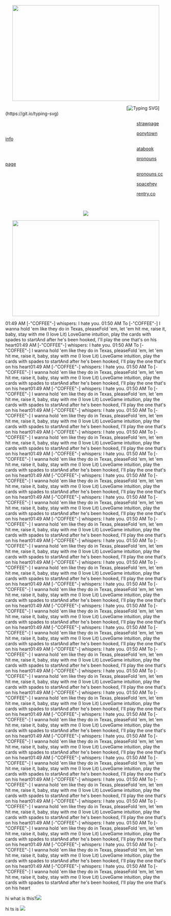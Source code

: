 <p align="center">
 <img width="460" height="300" src="https://media1.tenor.com/m/WO0bc_m9OIUAAAAC/wheres-my-husband-wheres-tobias.gif"
	 </p>

		
                                     [![Typing SVG](https://readme-typing-svg.demolab.com?font=Fira+Code&weight=100&size=15&pause=1000&color=F70000&width=435&lines=Join+my+cult+now.)](https://git.io/typing-svg)

                                       [strawpage](https://praise-the-lamb.straw.page/)

                                       [ponytown info](https://praise-the-goat.straw.page/)

                                       [atabook](https://infestissumam.atabook.org/)

                                       [pronouns page](https://en.pronouns.page/@praise-the-lamb)

                                       [pronouns cc](https://pronouns.cc/@praise-the-lamb)

                                       [spacehey](https://spacehey.com/seveninchesofsatanicpanic)

                                      [rentry.co](https://rentry.co/praise-the-lamb)

                                   <p align="center">
<p align="center">
<p align="center">
  <a href="https://github.com/kittinan/spotify-github-profile">
    <img src="https://spotify-github-profile.kittinanx.com/api/view?uid=31rzt2amg34rzeq4p7bipamyjlca&cover_image=true&theme=natemoo-re&show_offline=false&background_color=121212&interchange=false&profanity=false&bar_color=ff0000&bar_color_cover=false">
  </a>
</p>
</p>

</p>
						
<p align="center">
 <img width="460" height="300" src="https://media1.tenor.com/m/uaT_rWNIIjEAAAAC/cultofthelamb-crown.gif"
</p>
	<p>
01:49 AM [-"COFFEE"-] whispers: I hate you.
01:50 AM To [-"COFFEE"-] I wanna hold 'em like they do in Texas, pleaseFold 'em, let 'em hit me, raise it, baby, stay with me (I love Lit) LoveGame intuition, play the cards with spades to startAnd after he's been hooked, I'll play the one that's on his heart01:49 AM [-"COFFEE"-] whispers: I hate you.
01:50 AM To [-"COFFEE"-] I wanna hold 'em like they do in Texas, pleaseFold 'em, let 'em hit me, raise it, baby, stay with me (I love Lit) LoveGame intuition, play the cards with spades to startAnd after he's been hooked, I'll play the one that's on his heart01:49 AM [-"COFFEE"-] whispers: I hate you.
01:50 AM To [-"COFFEE"-] I wanna hold 'em like they do in Texas, pleaseFold 'em, let 'em hit me, raise it, baby, stay with me (I love Lit) LoveGame intuition, play the cards with spades to startAnd after he's been hooked, I'll play the one that's on his heart01:49 AM [-"COFFEE"-] whispers: I hate you.
01:50 AM To [-"COFFEE"-] I wanna hold 'em like they do in Texas, pleaseFold 'em, let 'em hit me, raise it, baby, stay with me (I love Lit) LoveGame intuition, play the cards with spades to startAnd after he's been hooked, I'll play the one that's on his heart01:49 AM [-"COFFEE"-] whispers: I hate you.
01:50 AM To [-"COFFEE"-] I wanna hold 'em like they do in Texas, pleaseFold 'em, let 'em hit me, raise it, baby, stay with me (I love Lit) LoveGame intuition, play the cards with spades to startAnd after he's been hooked, I'll play the one that's on his heart01:49 AM [-"COFFEE"-] whispers: I hate you.
01:50 AM To [-"COFFEE"-] I wanna hold 'em like they do in Texas, pleaseFold 'em, let 'em hit me, raise it, baby, stay with me (I love Lit) LoveGame intuition, play the cards with spades to startAnd after he's been hooked, I'll play the one that's on his heart01:49 AM [-"COFFEE"-] whispers: I hate you.
01:50 AM To [-"COFFEE"-] I wanna hold 'em like they do in Texas, pleaseFold 'em, let 'em hit me, raise it, baby, stay with me (I love Lit) LoveGame intuition, play the cards with spades to startAnd after he's been hooked, I'll play the one that's on his heart01:49 AM [-"COFFEE"-] whispers: I hate you.
01:50 AM To [-"COFFEE"-] I wanna hold 'em like they do in Texas, pleaseFold 'em, let 'em hit me, raise it, baby, stay with me (I love Lit) LoveGame intuition, play the cards with spades to startAnd after he's been hooked, I'll play the one that's on his heart01:49 AM [-"COFFEE"-] whispers: I hate you.
01:50 AM To [-"COFFEE"-] I wanna hold 'em like they do in Texas, pleaseFold 'em, let 'em hit me, raise it, baby, stay with me (I love Lit) LoveGame intuition, play the cards with spades to startAnd after he's been hooked, I'll play the one that's on his heart01:49 AM [-"COFFEE"-] whispers: I hate you.
01:50 AM To [-"COFFEE"-] I wanna hold 'em like they do in Texas, pleaseFold 'em, let 'em hit me, raise it, baby, stay with me (I love Lit) LoveGame intuition, play the cards with spades to startAnd after he's been hooked, I'll play the one that's on his heart01:49 AM [-"COFFEE"-] whispers: I hate you.
01:50 AM To [-"COFFEE"-] I wanna hold 'em like they do in Texas, pleaseFold 'em, let 'em hit me, raise it, baby, stay with me (I love Lit) LoveGame intuition, play the cards with spades to startAnd after he's been hooked, I'll play the one that's on his heart01:49 AM [-"COFFEE"-] whispers: I hate you.
01:50 AM To [-"COFFEE"-] I wanna hold 'em like they do in Texas, pleaseFold 'em, let 'em hit me, raise it, baby, stay with me (I love Lit) LoveGame intuition, play the cards with spades to startAnd after he's been hooked, I'll play the one that's on his heart01:49 AM [-"COFFEE"-] whispers: I hate you.
01:50 AM To [-"COFFEE"-] I wanna hold 'em like they do in Texas, pleaseFold 'em, let 'em hit me, raise it, baby, stay with me (I love Lit) LoveGame intuition, play the cards with spades to startAnd after he's been hooked, I'll play the one that's on his heart01:49 AM [-"COFFEE"-] whispers: I hate you.
01:50 AM To [-"COFFEE"-] I wanna hold 'em like they do in Texas, pleaseFold 'em, let 'em hit me, raise it, baby, stay with me (I love Lit) LoveGame intuition, play the cards with spades to startAnd after he's been hooked, I'll play the one that's on his heart01:49 AM [-"COFFEE"-] whispers: I hate you.
01:50 AM To [-"COFFEE"-] I wanna hold 'em like they do in Texas, pleaseFold 'em, let 'em hit me, raise it, baby, stay with me (I love Lit) LoveGame intuition, play the cards with spades to startAnd after he's been hooked, I'll play the one that's on his heart01:49 AM [-"COFFEE"-] whispers: I hate you.
01:50 AM To [-"COFFEE"-] I wanna hold 'em like they do in Texas, pleaseFold 'em, let 'em hit me, raise it, baby, stay with me (I love Lit) LoveGame intuition, play the cards with spades to startAnd after he's been hooked, I'll play the one that's on his heart01:49 AM [-"COFFEE"-] whispers: I hate you.
01:50 AM To [-"COFFEE"-] I wanna hold 'em like they do in Texas, pleaseFold 'em, let 'em hit me, raise it, baby, stay with me (I love Lit) LoveGame intuition, play the cards with spades to startAnd after he's been hooked, I'll play the one that's on his heart01:49 AM [-"COFFEE"-] whispers: I hate you.
01:50 AM To [-"COFFEE"-] I wanna hold 'em like they do in Texas, pleaseFold 'em, let 'em hit me, raise it, baby, stay with me (I love Lit) LoveGame intuition, play the cards with spades to startAnd after he's been hooked, I'll play the one that's on his heart01:49 AM [-"COFFEE"-] whispers: I hate you.
01:50 AM To [-"COFFEE"-] I wanna hold 'em like they do in Texas, pleaseFold 'em, let 'em hit me, raise it, baby, stay with me (I love Lit) LoveGame intuition, play the cards with spades to startAnd after he's been hooked, I'll play the one that's on his heart01:49 AM [-"COFFEE"-] whispers: I hate you.
01:50 AM To [-"COFFEE"-] I wanna hold 'em like they do in Texas, pleaseFold 'em, let 'em hit me, raise it, baby, stay with me (I love Lit) LoveGame intuition, play the cards with spades to startAnd after he's been hooked, I'll play the one that's on his heart01:49 AM [-"COFFEE"-] whispers: I hate you.
01:50 AM To [-"COFFEE"-] I wanna hold 'em like they do in Texas, pleaseFold 'em, let 'em hit me, raise it, baby, stay with me (I love Lit) LoveGame intuition, play the cards with spades to startAnd after he's been hooked, I'll play the one that's on his heart01:49 AM [-"COFFEE"-] whispers: I hate you.
01:50 AM To [-"COFFEE"-] I wanna hold 'em like they do in Texas, pleaseFold 'em, let 'em hit me, raise it, baby, stay with me (I love Lit) LoveGame intuition, play the cards with spades to startAnd after he's been hooked, I'll play the one that's on his heart01:49 AM [-"COFFEE"-] whispers: I hate you.
01:50 AM To [-"COFFEE"-] I wanna hold 'em like they do in Texas, pleaseFold 'em, let 'em hit me, raise it, baby, stay with me (I love Lit) LoveGame intuition, play the cards with spades to startAnd after he's been hooked, I'll play the one that's on his heart01:49 AM [-"COFFEE"-] whispers: I hate you.
01:50 AM To [-"COFFEE"-] I wanna hold 'em like they do in Texas, pleaseFold 'em, let 'em hit me, raise it, baby, stay with me (I love Lit) LoveGame intuition, play the cards with spades to startAnd after he's been hooked, I'll play the one that's on his heart01:49 AM [-"COFFEE"-] whispers: I hate you.
01:50 AM To [-"COFFEE"-] I wanna hold 'em like they do in Texas, pleaseFold 'em, let 'em hit me, raise it, baby, stay with me (I love Lit) LoveGame intuition, play the cards with spades to startAnd after he's been hooked, I'll play the one that's on his heart01:49 AM [-"COFFEE"-] whispers: I hate you.
01:50 AM To [-"COFFEE"-] I wanna hold 'em like they do in Texas, pleaseFold 'em, let 'em hit me, raise it, baby, stay with me (I love Lit) LoveGame intuition, play the cards with spades to startAnd after he's been hooked, I'll play the one that's on his heart </p>
<p> hi what is this?<img src="https://media.discordapp.net/attachments/1395903444078039091/1409330823215317112/Screenshot_2025-08-25_at_02-17-12_Tumacz_Google.png?ex=68acfd1c&is=68abab9c&hm=bba9f6802587153fb602da334b4b63e9b27d99d6292ba5f46a82dd2c20054e72&=&format=webp&quality=lossless&width=546&height=46"> </p>
																																																																																																																																																																																																																		<p> hi ts is <img src="https://cdn.discordapp.com/attachments/1395903444078039091/1409330858514448504/Screenshot_2025-08-25_at_02-17-21_Tumacz_Google.png?ex=68acfd24&is=68ababa4&hm=311e1083b638bb6696398d025dc4db784faaad843ef02af94dc951f67a360c8d&"> </p>

